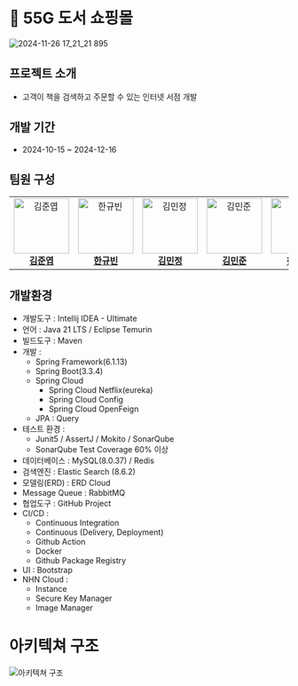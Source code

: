 # 📖 55G 도서 쇼핑몰
![2024-11-26 17_21_21 895](https://github.com/user-attachments/assets/1e4933e0-1b56-43c7-983c-42fb3d172838)

## 프로젝트 소개
- 고객이 책을 검색하고 주문할 수 있는 인터넷 서점 개발

 ## 개발 기간
 - 2024-10-15 ~ 2024-12-16

## 팀원 구성
<table>
  <tr>
    <td align="center">
      <img src="https://github.com/FlowerfulFort.png" width="100" height="100" alt="김준엽"/><br>
      <a href="https://github.com/FlowerfulFort"><b>김준엽</b></a>
    </td>
    <td align="center">
      <img src="https://github.com/Gyubin-Han.png" width="100" height="100" alt="한규빈"/><br>
      <a href="https://github.com/Gyubin-Han"><b>한규빈</b></a>
    </td>
    <td align="center">
      <img src="https://github.com/Minjeong63.png" width="100" height="100" alt="김민정"/><br>
      <a href="https://github.com/Minjeong63"><b>김민정</b></a>
    </td>
    <td align="center">
      <img src="https://github.com/desworld.png" width="100" height="100" alt="김민준"/><br>
      <a href="https://github.com/desworld"><b>김민준</b></a>
    </td>
    <td align="center">
      <img src="https://github.com/bobo1006.png" width="100" height="100" alt="천보성"/><br>
      <a href="https://github.com/bobo1006"><b>천보성</b></a>
    </td>
    <td align="center">
      <img src="https://github.com/Jung-won-seok.png" width="100" height="100" alt="정원석"/><br>
      <a href="https://github.com/Jung-won-seok"><b>정원석</b></a>
    </td>
    <td align="center">
      <img src="https://github.com/DooYoungHo.png" width="100" height="100" alt="두영호"/><br>
      <a href="https://github.com/DooYoungHo"><b>두영호</b></a>
    </td>
  </tr>
</table>

## 개발환경
- 개발도구 : Intellij IDEA - Ultimate
- 언어 : Java 21 LTS / Eclipse Temurin
- 빌드도구 : Maven
- 개발 :
  - Spring Framework(6.1.13)
  - Spring Boot(3.3.4)
  - Spring Cloud
    - Spring Cloud Netflix(eureka)
    - Spring Cloud Config
    - Spring Cloud OpenFeign
  - JPA : Query
- 테스트 환경 :
  - Junit5 / AssertJ / Mokito / SonarQube
  - SonarQube Test Coverage 60% 이상
- 데이터베이스 : MySQL(8.0.37) / Redis
- 검색엔진 : Elastic Search (8.6.2)
- 모델링(ERD) : ERD Cloud
- Message Queue : RabbitMQ
- 협업도구 : GitHub Project
- CI/CD :
  - Continuous Integration
  - Continuous (Delivery, Deployment)
   - Github Action
   - Docker
   - Github Package Registry
- UI : Bootstrap
- NHN Cloud :
  - Instance
  - Secure Key Manager
  - Image Manager    



# 아키텍쳐 구조
![아키텍쳐 구조](https://drive.google.com/file/d/1r3Pi-KXVvzenMuH6Ql2aDHUK8E3-8wGx/view)


